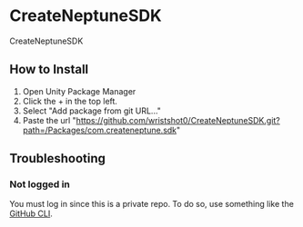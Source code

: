# CreateNeptuneSDK
CreateNeptuneSDK

## How to Install
1. Open Unity Package Manager
2. Click the + in the top left.
3. Select "Add package from git URL..."
4. Paste the url "https://github.com/wristshot0/CreateNeptuneSDK.git?path=/Packages/com.createneptune.sdk"

## Troubleshooting
### Not logged in
You must log in since this is a private repo. To do so, use something like the [GitHub CLI](https://docs.github.com/en/get-started/getting-started-with-git/caching-your-github-credentials-in-git).
